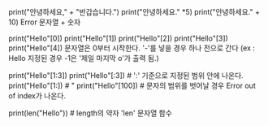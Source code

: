print("안녕하세요," + "반갑습니다.")
print("안녕하세요." *5)
print("안녕하세요." + 10) Error 문자열 + 숫자

print("Hello"[0])
print("Hello"[1])
print("Hello"[2])
print("Hello"[3])
print("Hello"[4])
문자열은 0부터 시작한다.
'-'를 넣을 경우 하나 전으로 간다 (ex : Hello 지정된 경우 -1은 '제일 마지막 o'가 출력 됨.) 

print("Hello"[1:3])
print("Hello"[:3]) # ':' 기준으로 지정된 범위 안에 나온다.
print("Hello"[1:]) # "
print("Hello"[100]) # 문자의 범위를 벗어날 경우 Error out of index가 나온다.

print(len("Hello")) # length의 약자 'len' 문자열 함수
